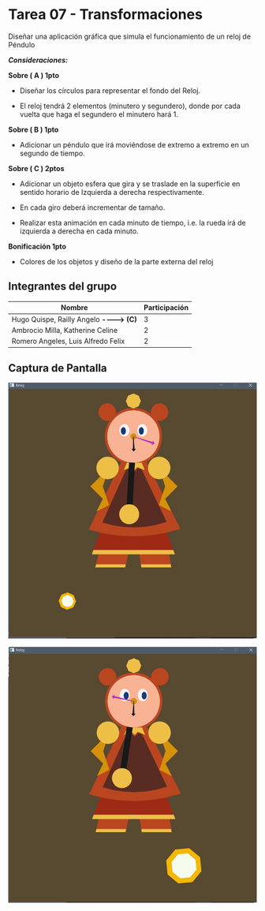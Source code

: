 # Tarea 07 - Transformaciones

Diseñar una aplicación gráfica que simula el funcionamiento de un reloj de Péndulo

***Consideraciones:***

**Sobre ( A ) 1pto**

-   Diseñar los círculos para representar el fondo del Reloj.
    
-   El reloj tendrá 2 elementos (minutero y segundero), donde por cada vuelta que haga el segundero el minutero hará 1.
    

**Sobre ( B ) 1pto**

-   Adicionar un péndulo que irá moviéndose de extremo a extremo en un segundo de tiempo.
    

**Sobre ( C ) 2ptos**

-   Adicionar un objeto esfera que gira y se traslade en la superficie en sentido horario de Izquierda a derecha respectivamente.
    
-   En cada giro deberá incrementar de tamaño.
    
-   Realizar esta animación en cada minuto de tiempo, i.e. la rueda irá de izquierda a derecha en cada minuto.
    

**Bonificación 1pto**

-   Colores de los objetos y diseño de la parte externa del reloj

## **Integrantes del grupo**

| Nombre | Participación|
|--|--|
| Hugo Quispe, Railly Angelo **----> (C)**| 3|
| Ambrocio Milla, Katherine Celine| 2|
|Romero Angeles, Luis Alfredo Felix| 2|

## **Captura de Pantalla**
![enter image description here](https://github.com/Railly/CG-2020-II-GRUPAL/blob/main/Tarea07-Transformaciones/img/ss2.png)

![enter image description here](https://github.com/Railly/CG-2020-II-GRUPAL/blob/main/Tarea07-Transformaciones/img/ss1.png)
